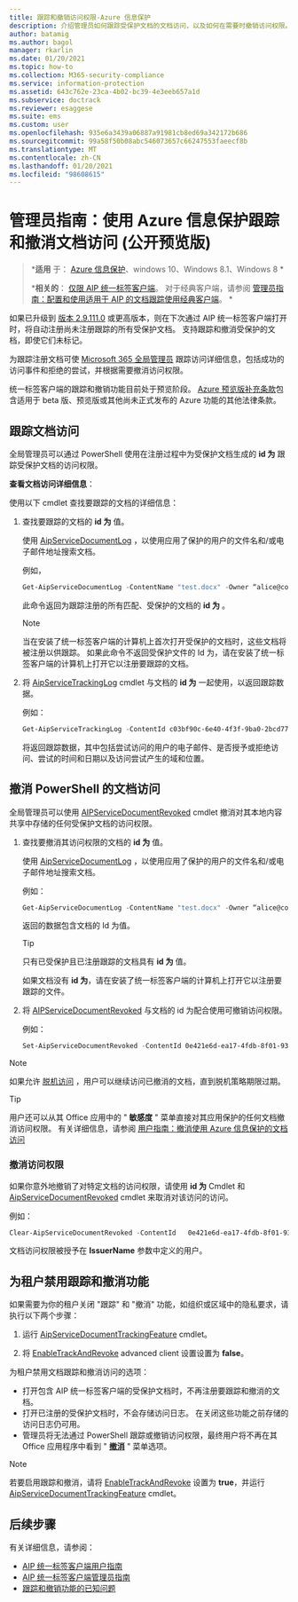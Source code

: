 ```yaml
---
title: 跟踪和撤销访问权限-Azure 信息保护
description: 介绍管理员如何跟踪受保护文档的文档访问，以及如何在需要时撤销访问权限。
author: batamig
ms.author: bagol
manager: rkarlin
ms.date: 01/20/2021
ms.topic: how-to
ms.collection: M365-security-compliance
ms.service: information-protection
ms.assetid: 643c762e-23ca-4b02-bc39-4e3eeb657a1d
ms.subservice: doctrack
ms.reviewer: esaggese
ms.suite: ems
ms.custom: user
ms.openlocfilehash: 935e6a3439a06887a91981cb8ed69a342172b686
ms.sourcegitcommit: 99a58f50b08abc546073657c66247553faeecf8b
ms.translationtype: MT
ms.contentlocale: zh-CN
ms.lasthandoff: 01/20/2021
ms.locfileid: "98608615"
---
```

# <a name="administrator-guide-track-and-revoke-document-access-with-azure-information-protection-public-preview"></a>管理员指南：使用 Azure 信息保护跟踪和撤消文档访问 (公开预览版) 

>***适用** 于： [Azure 信息保护](https://azure.microsoft.com/pricing/details/information-protection)、windows 10、Windows 8.1、Windows 8 *
>
>***相关的**： [仅限 AIP 统一标签客户端](../faqs.md#whats-the-difference-between-the-azure-information-protection-classic-and-unified-labeling-clients)。 对于经典客户端，请参阅 [管理员指南：配置和使用适用于 AIP 的文档跟踪使用经典客户端](client-admin-guide-document-tracking.md)。 *

如果已升级到 [版本 2.9.111.0](unifiedlabelingclient-version-release-history.md#version-291110) 或更高版本，则在下次通过 AIP 统一标签客户端打开时，将自动注册尚未注册跟踪的所有受保护文档。 支持跟踪和撤消受保护的文档，即使它们未标记。

为跟踪注册文档可使 [Microsoft 365 全局管理员](/microsoft-365/admin/add-users/about-admin-roles#commonly-used-microsoft-365-admin-center-roles) 跟踪访问详细信息，包括成功的访问事件和拒绝的尝试，并根据需要撤消访问权限。 

统一标签客户端的跟踪和撤销功能目前处于预览阶段。 [Azure 预览版补充条款](https://azure.microsoft.com/support/legal/preview-supplemental-terms/)包含适用于 beta 版、预览版或其他尚未正式发布的 Azure 功能的其他法律条款。 

## <a name="track-document-access"></a>跟踪文档访问

全局管理员可以通过 PowerShell 使用在注册过程中为受保护文档生成的 **id 为** 跟踪受保护文档的访问权限。

**查看文档访问详细信息**：

使用以下 cmdlet 查找要跟踪的文档的详细信息：

1. 查找要跟踪的文档的 **id 为** 值。
    
    使用 [AipServiceDocumentLog](/powershell/module/aipservice/get-aipservicedocumentlog) ，以使用应用了保护的用户的文件名和/或电子邮件地址搜索文档。
    
    例如，
        
    ```PowerShell
    Get-AipServiceDocumentLog -ContentName "test.docx" -Owner “alice@contoso.com” -FromTime "12/01/2020 00:00:00" -ToTime "12/31/2020 23:59:59"
    ```
 
    此命令返回为跟踪注册的所有匹配、受保护的文档的 **id 为** 。

    > [!NOTE]
    > 当在安装了统一标签客户端的计算机上首次打开受保护的文档时，这些文档将被注册以供跟踪。 如果此命令不返回受保护文件的 Id 为，请在安装了统一标签客户端的计算机上打开它以注册要跟踪的文档。

1. 将 [AipServiceTrackingLog](/powershell/module/aipservice/get-aipservicetrackinglog) cmdlet 与文档的 **id 为** 一起使用，以返回跟踪数据。

    例如：
    
    ```PowerShell
    Get-AipServiceTrackingLog -ContentId c03bf90c-6e40-4f3f-9ba0-2bcd77524b87
    ```

    将返回跟踪数据，其中包括尝试访问的用户的电子邮件、是否授予或拒绝访问、尝试的时间和日期以及访问尝试产生的域和位置。

## <a name="revoke-document-access-from-powershell"></a>撤消 PowerShell 的文档访问

全局管理员可以使用 [AIPServiceDocumentRevoked](/powershell/module/aipservice/set-aipservicedocumentrevoked) cmdlet 撤消对其本地内容共享中存储的任何受保护文档的访问权限。

1. 查找要撤消其访问权限的文档的 **id 为** 值。
    
    使用 [AipServiceDocumentLog](/powershell/module/aipservice/get-aipservicedocumentlog) ，以使用应用了保护的用户的文件名和/或电子邮件地址搜索文档。
    
    例如：
        
    ```PowerShell
    Get-AipServiceDocumentLog -ContentName "test.docx" -Owner “alice@contoso.com” -FromTime "12/01/2020 00:00:00" -ToTime "12/31/2020 23:59:59"
    ```

    返回的数据包含文档的 Id 为值。

    > [!TIP]
    > 只有已受保护且已注册跟踪的文档具有 **id 为** 值。 
    >
    > 如果文档没有 **id 为**，请在安装了统一标签客户端的计算机上打开它以注册要跟踪的文件。

1. 将 [AIPServiceDocumentRevoked](/powershell/module/aipservice/set-aipservicedocumentrevoked) 与文档的 id 为配合使用可撤销访问权限。

    例如：

    ```PowerShell
    Set-AipServiceDocumentRevoked -ContentId 0e421e6d-ea17-4fdb-8f01-93a3e71333b8 -IssuerName testIssuer
    ```

> [!NOTE]
> 如果允许 [脱机访问](/microsoft-365/compliance/encryption-sensitivity-labels#assign-permissions-now) ，用户可以继续访问已撤消的文档，直到脱机策略期限过期。 
> 

> [!TIP]
> 用户还可以从其 Office 应用中的 " **敏感度** " 菜单直接对其应用保护的任何文档撤消访问权限。 有关详细信息，请参阅 [用户指南：撤消使用 Azure 信息保护的文档访问](revoke-access-user.md)

### <a name="un-revoke-access"></a>撤消访问权限

如果你意外地撤销了对特定文档的访问权限，请使用 **id 为** Cmdlet 和 [AipServiceDocumentRevoked](/powershell/module/aipservice/clear-aipservicedocumentrevoked) cmdlet 来取消对该访问的访问。 

例如：

```PowerShell
Clear-AipServiceDocumentRevoked -ContentId   0e421e6d-ea17-4fdb-8f01-93a3e71333b8 -IssuerName testIssuer
```

文档访问权限被授予在 **IssuerName** 参数中定义的用户。

## <a name="turn-off-track-and-revoke-features-for-your-tenant"></a>为租户禁用跟踪和撤消功能

如果需要为你的租户关闭 "跟踪" 和 "撤消" 功能，如组织或区域中的隐私要求，请执行以下两个步骤：

1. 运行 [AipServiceDocumentTrackingFeature](/powershell/module/aipservice/disable-aipservicedocumenttrackingfeature) cmdlet。

1. 将 [EnableTrackAndRevoke](clientv2-admin-guide-customizations.md#turn-off-document-tracking-features-public-preview) advanced client 设置设置为 **false**。 

为租户禁用文档跟踪和撤消访问的选项：

- 打开包含 AIP 统一标签客户端的受保护文档时，不再注册要跟踪和撤消的文档。
- 打开已注册的受保护文档时，不会存储访问日志。 在关闭这些功能之前存储的访问日志仍可用。 
- 管理员将无法通过 PowerShell 跟踪或撤销访问权限，最终用户将不再在其 Office 应用程序中看到 " [**撤消**](revoke-access-user.md#revoke-access-from-microsoft-office-apps) " 菜单选项。

> [!NOTE]
> 若要启用跟踪和撤消，请将 [EnableTrackAndRevoke](clientv2-admin-guide-customizations.md#turn-off-document-tracking-features-public-preview) 设置为 **true**，并运行 [AipServiceDocumentTrackingFeature](/powershell/module/aipservice/enable-aipservicedocumenttrackingfeature) cmdlet。
>
## <a name="next-steps"></a>后续步骤

有关详细信息，请参阅：

- [AIP 统一标签客户端用户指南](clientv2-user-guide.md)
- [AIP 统一标签客户端管理员指南](clientv2-admin-guide.md)
- [跟踪和撤销功能的已知问题](../known-issues.md#known-issues-for-track-and-revoke-features-public-preview)
